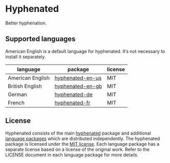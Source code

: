 # Hyphenated

Better hyphenation.

## Supported languages

American English is a default language for hyphenated. It’s not necessary to
install it separately.

| language         | package                                                                                               | license |
| ---------------- | ----------------------------------------------------------------------------------------------------- | ------- |
| American English | [hyphenated-en-us](https://github.com/sergeysolovev/hyphenated/tree/master/packages/hyphenated-en-us) | MIT     |
| British English  | [hyphenated-en-gb](https://github.com/sergeysolovev/hyphenated/tree/master/packages/hyphenated-en-gb) | MIT     |
| German           | [hyphenated-de](https://github.com/sergeysolovev/hyphenated/tree/master/packages/hyphenated-de)       | MIT     |
| French           | [hyphenated-fr](https://github.com/sergeysolovev/hyphenated/tree/master/packages/hyphenated-fr)       | MIT     |

## License

Hyphenated consists of the main
[hyphenated](https://github.com/sergeysolovev/hyphenated/tree/master/packages/hyphenated)
package and additional [language packages](#supported-languages) which are
distributed independently. The hyphenated package is licensed under the
[MIT license](https://github.com/sergeysolovev/hyphenated/blob/master/packages/hyphenated/LICENSE).
Each language package has a separate license based on a license of the original
work. Refer to the LICENSE document in each language package for more details.
